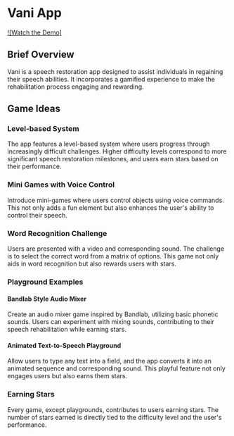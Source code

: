 # Vani App

[![Watch the Demo]](https://youtu.be/KyxUPX1sgcM)

## Brief Overview

Vani is a speech restoration app designed to assist individuals in regaining their speech abilities. It incorporates a gamified experience to make the rehabilitation process engaging and rewarding.

## Game Ideas

### Level-based System

The app features a level-based system where users progress through increasingly difficult challenges. Higher difficulty levels correspond to more significant speech restoration milestones, and users earn stars based on their performance.

### Mini Games with Voice Control

Introduce mini-games where users control objects using voice commands. This not only adds a fun element but also enhances the user's ability to control their speech.

### Word Recognition Challenge

Users are presented with a video and corresponding sound. The challenge is to select the correct word from a matrix of options. This game not only aids in word recognition but also rewards users with stars.

### Playground Examples

#### Bandlab Style Audio Mixer

Create an audio mixer game inspired by Bandlab, utilizing basic phonetic sounds. Users can experiment with mixing sounds, contributing to their speech rehabilitation while earning stars.

#### Animated Text-to-Speech Playground

Allow users to type any text into a field, and the app converts it into an animated sequence and corresponding sound. This playful feature not only engages users but also earns them stars.

### Earning Stars

Every game, except playgrounds, contributes to users earning stars. The number of stars earned is directly tied to the difficulty level and the user's performance.
